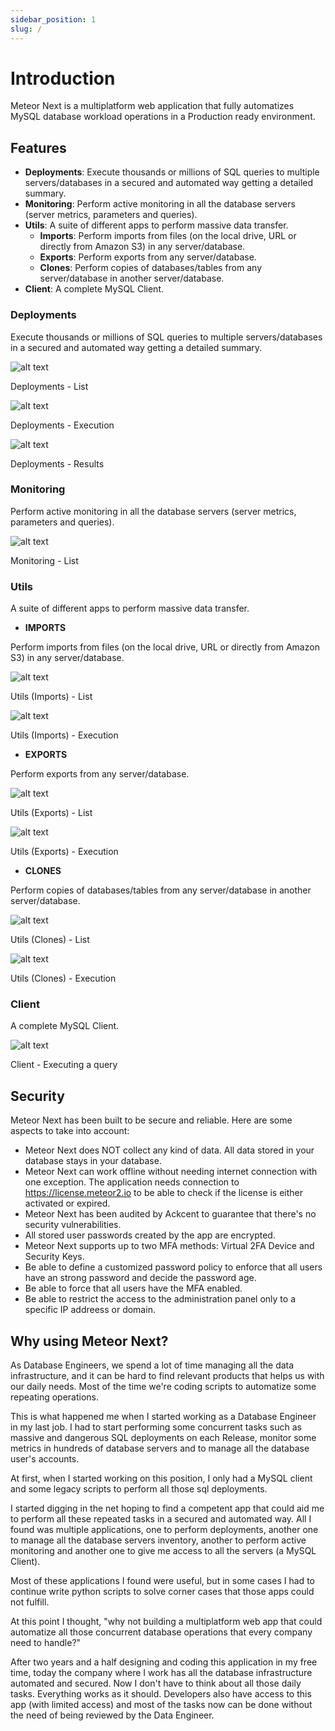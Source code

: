 ```yaml
---
sidebar_position: 1
slug: /
---
```


# Introduction

Meteor Next is a multiplatform web application that fully automatizes MySQL database workload operations in a Production ready environment.

## Features

- **Deployments**: Execute thousands or millions of SQL queries to multiple servers/databases in a secured and automated way getting a detailed summary.
- **Monitoring**: Perform active monitoring in all the database servers (server metrics, parameters and queries).
- **Utils**: A suite of different apps to perform massive data transfer.
    - **Imports**: Perform imports from files (on the local drive, URL or directly from Amazon S3) in any server/database.
    - **Exports**: Perform exports from any server/database.
    - **Clones**: Perform copies of databases/tables from any server/database in another server/database.
- **Client**: A complete MySQL Client.

### Deployments

Execute thousands or millions of SQL queries to multiple servers/databases in a secured and automated way getting a detailed summary.

![alt text](../assets/deployments/deployments.png "Deployments - List")

<p style={{textAlign:"center", marginTop:"-10px"}}>Deployments - List</p>

![alt text](../assets/deployments/execution.png "Deployments - Execution")

<p style={{textAlign:"center", marginTop:"-10px"}}>Deployments - Execution</p>

![alt text](../assets/deployments/results.png "Deployments - Results")

<p style={{textAlign:"center", marginTop:"-10px"}}>Deployments - Results</p>

### Monitoring

Perform active monitoring in all the database servers (server metrics, parameters and queries).

![alt text](../assets/monitoring/monitoring.png "Monitoring")

<p style={{textAlign:"center", marginTop:"-10px"}}>Monitoring - List</p>

### Utils

A suite of different apps to perform massive data transfer.

- **IMPORTS**

Perform imports from files (on the local drive, URL or directly from Amazon S3) in any server/database.

![alt text](../assets/utils/imports/utils-imports.png "Utils (Imports) - List")

<p style={{textAlign:"center", marginTop:"-10px"}}>Utils (Imports) - List</p>

![alt text](../assets/utils/imports/file/utils-imports-file-info.png "Utils (Imports/File) - Information")

<p style={{textAlign:"center", marginTop:"-10px"}}>Utils (Imports) - Execution</p>

- **EXPORTS**

Perform exports from any server/database.

![alt text](../assets/utils/exports/utils-exports.png "Utils (Exports) - List")

<p style={{textAlign:"center", marginTop:"-10px"}}>Utils (Exports) - List</p>

![alt text](../assets/utils/exports/utils-exports-full-information.png "Utils (Exports) - Information")

<p style={{textAlign:"center", marginTop:"-10px"}}>Utils (Exports) - Execution</p>

- **CLONES**

Perform copies of databases/tables from any server/database in another server/database.

![alt text](../assets/utils/clones/utils-clones.png "Utils (Clones) - List")

<p style={{textAlign:"center", marginTop:"-10px"}}>Utils (Clones) - List</p>

![alt text](../assets/utils/clones/utils-clones-full-information.png "Utils (Clones) - Information")

<p style={{textAlign:"center", marginTop:"-10px"}}>Utils (Clones) - Execution</p>

### Client

A complete MySQL Client.

![alt text](../assets/client/client.png "Client")

<p style={{textAlign:"center", marginTop:"-10px"}}>Client - Executing a query</p>

## Security

Meteor Next has been built to be secure and reliable. Here are some aspects to take into account:

- Meteor Next does NOT collect any kind of data. All data stored in your database stays in your database.
- Meteor Next can work offline without needing internet connection with one exception. The application needs connection to https://license.meteor2.io to be able to check if the license is either activated or expired.
- Meteor Next has been audited by Ackcent to guarantee that there's no security vulnerabilities.
- All stored user passwords created by the app are encrypted.
- Meteor Next supports up to two MFA methods: Virtual 2FA Device and Security Keys.
- Be able to define a customized password policy to enforce that all users have an strong password and decide the password age.
- Be able to force that all users have the MFA enabled.
- Be able to restrict the access to the administration panel only to a specific IP addreess or domain.

## Why using Meteor Next?

As Database Engineers, we spend a lot of time managing all the data infrastructure, and it can be hard to find relevant products that helps us with our daily needs. Most of the time we're coding scripts to automatize some repeating operations.

This is what happened me when I started working as a Database Engineer in my last job. I had to start performing some concurrent tasks such as massive and dangerous SQL deployments on each Release, monitor some metrics in hundreds of database servers and to manage all the database user's accounts.

At first, when I started working on this position, I only had a MySQL client and some legacy scripts to perform all those sql deployments.

I started digging in the net hoping to find a competent app that could aid me to perform all these repeated tasks in a secured and automated way. All I found was multiple applications, one to perform deployments, another one to manage all the database servers inventory, another to perform active monitoring and another one to give me access to all the servers (a MySQL Client).

Most of these applications I found were useful, but in some cases I had to continue write python scripts to solve corner cases that those apps could not fulfill.

At this point I thought, "why not building a multiplatform web app that could automatize all those concurrent database operations that every company need to handle?"

After two years and a half designing and coding this application in my free time, today the company where I work has all the database infrastructure automated and secured. Now I don't have to think about all those daily tasks. Everything works as it should. Developers also have access to this app (with limited access) and most of the tasks now can be done without the need of being reviewed by the Data Engineer.
